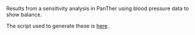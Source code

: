 Results from a sensitivity analysis in PanTher using blood pressure data to show balance.

The script used to generate these is [here](../extras/AdjustForBloodPressure.R).